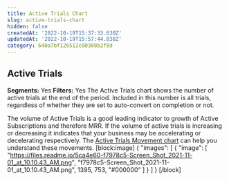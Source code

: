 ```yaml
---
title: Active Trials Chart
slug: active-trials-chart
hidden: false
createdAt: '2022-10-19T15:37:33.630Z'
updatedAt: '2022-10-19T15:57:44.838Z'
category: 640a7bf126512c00308b2f8d
---
```

## Active Trials
**Segments:** Yes
**Filters:** Yes
The Active Trials chart shows the number of active trials at the end of the period. Included in this number is all trials, regardless of whether they are set to auto-convert on completion or not.

The volume of Active Trials is a good leading indicator to growth of Active Subscriptions and therefore MRR. If the volume of active trials is increasing or decreasing it indicates that your business may be accelerating or decelerating respectively. The [Active Trials Movement chart](doc:charts#active-trials-movement) can help you understand these movements. 
[block:image]
{
  "images": [
    {
      "image": [
        "https://files.readme.io/5ca4e60-f7978c5-Screen_Shot_2021-11-01_at_10.10.43_AM.png",
        "f7978c5-Screen_Shot_2021-11-01_at_10.10.43_AM.png",
        1395,
        753,
        "#000000"
      ]
    }
  ]
}
[/block]